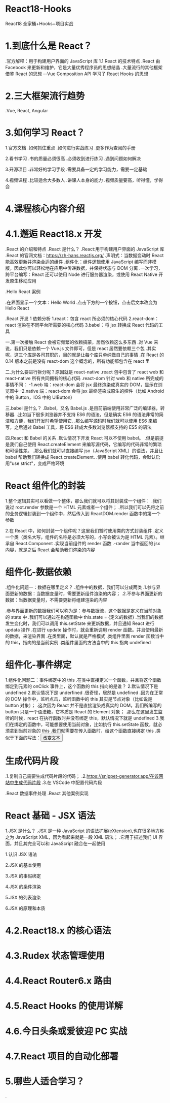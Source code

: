# React18-Hooks

React18 全家桶+Hooks+项目实战

# 1.到底什么是 React？

.官方解释：用于构建用户界面的 JavaScript 库
1.1 React 的技术特点
.React 由 Facebook 来更新和维护，它是大量优秀程序员的思想结晶
.大量流行的其他框架借鉴 React 的思想
--Vue Composition API 学习了 React Hooks 的思想

# 2.三大框架流行趋势

.Vue, React, Angular

# 3.如何学习 React？

1.官方文档
.如何抓住重点
.如何进行实战练习
.更多作为查阅的手册

2.看书学习
.书的质量必须很高
.必须收到进行练习
.遇到问题如何解决

3.开源项目
.非常好的学习手段
.需要具备一定的学习能力，需要一定基础

4.视频课程
.比较适合大多数人
.讲课人本身的能力
.视频质量要高，听得懂，学得会

# 4.课程核心内容介绍

# 4.1.邂逅 React18.x 开发

.React 的介绍和特点
.React 是什么？
.React:用于构建用户界面的 JavaScript 库
.React 的官网文档：https://zh-hans.reactjs.org/
.声明式：当数据变动时 React 能高效更新并渲染合适的组件
.组件化：组件逻辑使用 JavaScript 编写而非模版，因此你可以轻松地在应用中传递数据，并保持状态与 DOM 分离
.一次学习，跨平台编写：React 还可以使用 Node 进行服务器渲染，或使用 React Native 开发原生移动应用

.Hello React 案例

.在界面显示一个文本：Hello World
.点击下方的一个按钮，点击后文本改变为 Hello React

.React 开发 1 依赖分析
1.react：包含 react 所必须的核心代码
2.react-dom：react 渲染在不同平台所需要的核心代码
3.babel：将 jsx 转换成 React 代码的工具

一.第一次接触 React 会被它频繁的依赖搞蒙，居然依赖这么多东西
.对 Vue 来说，我们只是依赖一个 Vue.js 文件即可，但是 react 居然要依赖三个包
.其实呢，这三个库是各司其职的，目的就是让每个库只单纯做自己的事情
.在 React 的 0.14 版本之前是没有 react-dom 这个概念的，所有功能都包含在 react 里

二.为什么要进行拆分呢？原因就是 react-native
.react 包中包含了 react web 和 react-native 所有共同拥有的核心代码
.react-dom 针对 web 和 native 所完成的事情不同：
-1.web 端：react-dom 会将 jsx 最终渲染成真实的 DOM，显示在浏览器中
-2.native 端：react-dom 会将 jsx 最终渲染成原生的控件（比如 Android 中的 Button，IOS 中的 UIButton）

三.babel 是什么？
.Babel，又名 Babel.js
.是目前前端使用非常广泛的编译器，转移器.
.比如当下很多浏览器并不支持 ES6 的语法，但是确实 ES6 的语法非常的简洁和方便，我们开发时希望使用它.
.那么编写源码时我们就可以使用 ES6 来编写，之后通过 Babel 工具，将 ES6 转成大多数浏览器都支持的 ES5 的语法

四.React 和 Babel 的关系
.默认情况下开发 React 可以不使用 babel。
.但是前提是我们自己使用 React.createElement 来编写源代码，它编写的代码非常的繁琐和可读性差。
.那么我们就可以直接编写 jsx（JavaScript XML）的语法，并且让 babel 帮助我们转换成 React.createElement.
.使用 babel 转化代码，会默认启用"use strict"，变成严格环境

# React 组件化的封装

1.整个逻辑其实可以看做一个整体，那么我们就可以将其封装成一个组件：
.我们说过 root.render 参数是一个 HTML 元素或者一个组件；
.所以我们可以先将之前的业务逻辑封装到一个组件中，然后传入到 ReactDOM.render 函数中的第一个参数

2.在 React 中，如何封装一个组件呢？这里我们暂时使用类的方式封装组件
.定义一个类（类名大写，组件的名称是必须大写的，小写会被认为是 HTML 元素）。继承自 React.Component
.实现当前组件的 render 函数
.-rander 当中返回的 jsx 内容，就是之后 React 会帮助我们渲染的内容

# 组件化-数据依赖

.组件化问题一：数据在哪里定义？
.组件中的数据，我们可以分成两类
.1.参与界面更新的数据：当数据变量时，需要更新组件渲染的内容；
.2.不参与界面更新的数据：当数据变量时，不需要更新将组建渲染的内容

.参与界面更新的数据我们可以称为是：参与数据流，这个数据是定义在当前对象的 state 中
.我们可以通过在构造函数中 this.state = {定义的数据}
.当我们的数据发生变化时，我们可以调用 this.setState 来更新数据，并且通知 React 进行 updata 操作
.在进行 update 操作时，就会重新调用 render 函数。并且使用最新的数据，来渲染界面
.在类里面，默认就是严格模式
.类组件里面 render 函数当中的 this，指向的是当前实例
.类组件里面的方法当中的 this 指向 undefined

# 组件化-事件绑定

1.组件化问题二：事件绑定中的 this
.在类中直接定义一个函数，并且将这个函数绑定到元素的 onClick 事件上，这个函数的 this 指向的是谁？ 2.默认情况下是 undefined 2.默认情况下是 underfined
.很奇怪，居然是 undefined
.因为在正常的 DOM 操作中，监听点击，监听函数中的 this 其实是节点对象（比如说是 button 对象）；
.这次因为 React 并不是直接渲染成真实的 DOM，我们所编写的 button 只是一个语法糖，它本质是 React 的 Element 对象；
.那么在这里发生监听的时候，react 在执行函数时并没有绑定 this，默认情况下就是 undefined 3.我们在绑定的函数中，可能想要使用当前对象，比如执行 this.setState 函数，就必须拿到当前对象的 this
.我们就需要在传入函数时，给这个函数直接绑定 this
.类似于下面的写法：<button onClick={this.changeText.bind(this)}>改变文本</button>

# 生成代码片段

.1.复制自己需要生成代码片段的代码；
.2.https://snippet-generator.app/在该网站中生成代码片段
.3.在 VSCode 中配置代码片段

.React 数据事件处理
.React 其他案例实现

# React 基础 - JSX 语法

1.JSX 是什么？
.JSX 是一种 JavaScript 的语法扩展(eXtension),也在很多地方称之为 JavaScript XML，因为看起来就是一段 XML 语法；
.它用于描述我们 UI 界面，并且其完全可以和 JavaScript 融合在一起使用

1.认识 JSX 语法

2.JSX 的基本使用

3.JSX 的事假绑定

4.JSX 的条件渲染

5.JSX 的列表渲染

6.JSX 的原理和本质

# 4.2.React18.x 的核心语法

# 4.3.Rudex 状态管理使用

# 4.4.React Router6.x 路由

# 4.5.React Hooks 的使用详解

# 4.6.今日头条或爱彼迎 PC 实战

# 4.7.React 项目的自动化部署

# 5.哪些人适合学习？

.
